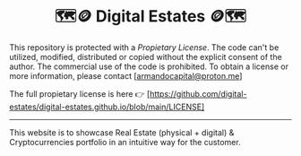 <h1 align = 'center'>🗺️🪙 Digital Estates 🪙🗺️ </h1>

This repository is protected with a *Propietary License*. The code can't be utilized, modified, distributed or copied without the explicit consent of the author. 
The commercial use of the code is prohibited. To obtain a license or more information, please contact [armandocapital@proton.me]

The full propietary license is here 👉 [https://github.com/digital-estates/digital-estates.github.io/blob/main/LICENSE]
<hr>


This website is to showcase Real Estate (physical + digital) & Cryptocurrencies portfolio in an intuitive way for the customer.
